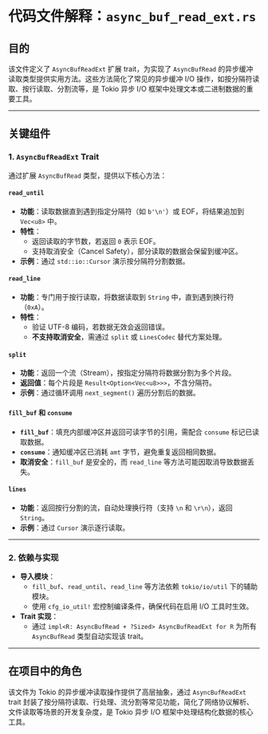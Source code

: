 # 代码文件解释：`async_buf_read_ext.rs`

## 目的  
该文件定义了 `AsyncBufReadExt` 扩展 trait，为实现了 `AsyncBufRead` 的异步缓冲读取类型提供实用方法。这些方法简化了常见的异步缓冲 I/O 操作，如按分隔符读取、按行读取、分割流等，是 Tokio 异步 I/O 框架中处理文本或二进制数据的重要工具。

---

## 关键组件  

### 1. **`AsyncBufReadExt` Trait**  
通过扩展 `AsyncBufRead` 类型，提供以下核心方法：

#### **`read_until`**  
- **功能**：读取数据直到遇到指定分隔符（如 `b'\n'`）或 EOF，将结果追加到 `Vec<u8>` 中。  
- **特性**：  
  - 返回读取的字节数，若返回 `0` 表示 EOF。  
  - 支持取消安全（Cancel Safety），部分读取的数据会保留到缓冲区。  
- **示例**：通过 `std::io::Cursor` 演示按分隔符分割数据。

#### **`read_line`**  
- **功能**：专门用于按行读取，将数据读取到 `String` 中，直到遇到换行符（`0xA`）。  
- **特性**：  
  - 验证 UTF-8 编码，若数据无效会返回错误。  
  - **不支持取消安全**，需通过 `split` 或 `LinesCodec` 替代方案处理。  

#### **`split`**  
- **功能**：返回一个流（Stream），按指定分隔符将数据分割为多个片段。  
- **返回值**：每个片段是 `Result<Option<Vec<u8>>>`，不含分隔符。  
- **示例**：通过循环调用 `next_segment()` 遍历分割后的数据。

#### **`fill_buf` 和 `consume`**  
- **`fill_buf`**：填充内部缓冲区并返回可读字节的引用，需配合 `consume` 标记已读取数据。  
- **`consume`**：通知缓冲区已消耗 `amt` 字节，避免重复返回相同数据。  
- **取消安全**：`fill_buf` 是安全的，而 `read_line` 等方法可能因取消导致数据丢失。

#### **`lines`**  
- **功能**：返回按行分割的流，自动处理换行符（支持 `\n` 和 `\r\n`），返回 `String`。  
- **示例**：通过 `Cursor` 演示逐行读取。

---

### 2. **依赖与实现**  
- **导入模块**：  
  - `fill_buf`、`read_until`、`read_line` 等方法依赖 `tokio/io/util` 下的辅助模块。  
  - 使用 `cfg_io_util!` 宏控制编译条件，确保代码在启用 I/O 工具时生效。  
- **Trait 实现**：  
  - 通过 `impl<R: AsyncBufRead + ?Sized> AsyncBufReadExt for R` 为所有 `AsyncBufRead` 类型自动实现该 trait。

---

## 在项目中的角色  
该文件为 Tokio 的异步缓冲读取操作提供了高层抽象，通过 `AsyncBufReadExt` trait 封装了按分隔符读取、行处理、流分割等常见功能，简化了网络协议解析、文件读取等场景的开发复杂度，是 Tokio 异步 I/O 框架中处理结构化数据的核心工具。
